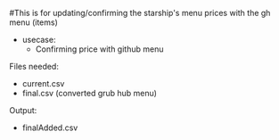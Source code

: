 #This is for updating/confirming the starship's menu prices with the gh menu (items)

- usecase: 
  - Confirming price with github menu

Files needed:
- current.csv
- final.csv (converted grub hub menu)

Output:
- finalAdded.csv
